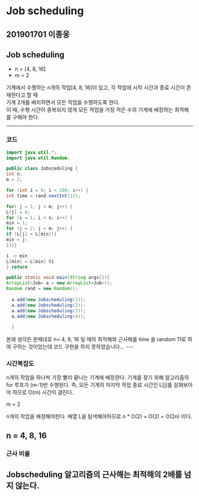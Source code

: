 # Job scheduling

## 201901701 이종웅


## Job scheduling

* n = [4, 8, 16]
* m = 2

기계에서 수행하는 n개의 작업[4, 8, 16]이 있고, 각 작업에 시작 시간과 종료 시간이 존재한다고 할 때  
기계 2개를 배치하면서 모든 작업을 수행하도록 한다.  
이 때, 수행 시간이 중복되지 않게 모든 작업을 가장 적은 수의 기계에 배정하는 최적해를 구해야 한다.  

---  

### 코드

```java
import java.util.*;
import java.util.Random;

public class Jobsceduling {
int n;
m = 2;

for (int i = 0; i < 100; i++) {
int time = rand.nextInt(11);

for( j = 1; j < m; j++) {
L[j] = 0;
for (i = 1; i < n; i++) {
min = 1;
for (j = 2; j < m; j++) {
if (L[j] < L[min]){
min = j;
}}}}

i -> min
L[min] = L[min] ti
} return

public static void main(String args[]){
ArrayList<Job> a = new ArrayList<Job>();
Random rand = new Random();
  
  a.add(new Jobscheduling(1));
  a.add(new Jobscheduling(2));
  a.add(new Jobscheduling(3));
  a.add(new Jobscheduling(4));
  
  }
```  
본래 생각은 문제대로 n= 4, 8, 16 일 때의 최적해와 근사해를 time 을 random 11로 하여 구하는 것이었는데 코드 구현을 하지 못하였습니다...  ---

### 시간복잡도

n개의 작업을 하나씩 가장 빨리 끝나는 기계에 배정한다.
기계를 찾기 위해 알고리즘의 for 루프가 (m-1)번 수행된다.
즉, 모든 기계의 마지막 작업 종료 시간인 L[j]를 살펴보아야 하므로
O(m) 시간이 걸린다.

m = 2

n개의 작업을 배정해야한다.
배열 L을 탐색해야하므로
n * O(2) + O(2) = O(2n) 이다.

n = 4, 8, 16
---

### 근사 비율

Jobscheduling 알고리즘의 근사해는 최적해의 2배를 넘지 않는다.
---
